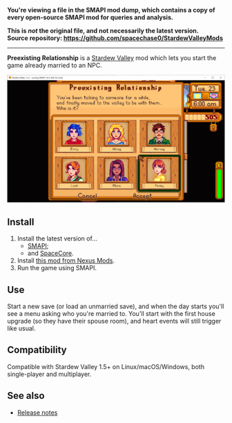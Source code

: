 **You're viewing a file in the SMAPI mod dump, which contains a copy of every open-source SMAPI mod
for queries and analysis.**

**This is _not_ the original file, and not necessarily the latest version.**  
**Source repository: https://github.com/spacechase0/StardewValleyMods**

----

**Preexisting Relationship** is a [Stardew Valley](http://stardewvalley.net/) mod which lets you
start the game already married to an NPC.

![](screenshot.png)

## Install
1. Install the latest version of...
   * [SMAPI](https://smapi.io);
   * and [SpaceCore](https://www.nexusmods.com/stardewvalley/mods/1348).
2. Install [this mod from Nexus Mods](http://www.nexusmods.com/stardewvalley/mods/7684).
3. Run the game using SMAPI.

## Use
Start a new save (or load an unmarried save), and when the day starts you'll see a menu asking who
you're married to. You'll start with the first house upgrade (so they have their spouse room), and
heart events will still trigger like usual.

## Compatibility
Compatible with Stardew Valley 1.5+ on Linux/macOS/Windows, both single-player and multiplayer.

## See also
* [Release notes](release-notes.md)
